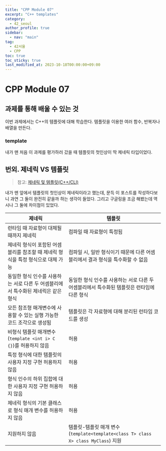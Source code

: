 ```yaml
---
title: "CPP Module 07"
excerpt: "C++ templates"
category: 
  - 42_seoul
author_profile: true
sidebar:
  - nav: "main" 
tag:
  - 42서울
  - CPP
toc: true
toc_sticky: true
last_modified_at: 2023-10-18T00:00:00+09:00
---
```


# CPP Module 07
## 과제를 통해 배울 수 있는 것
이번 과제에서는 C++의 템플릿에 대해 학습한다. 템플릿을 이용한 여러 함수, 반복자나 배열을 만든다.

### template
내가 맨 처음 이 과제를 평가하러 갔을 때 템플릿의 첫인상이 딱 제네릭 타입이었다. 

## 번외. 제네릭 VS 템플릿
> 참고: [제네릭 및 템플릿(C++/CLI)
](https://learn.microsoft.com/ko-kr/cpp/extensions/generics-and-templates-visual-cpp?view=msvc-170)

내가 맨 앞에서 템플릿의 첫인상이 제네릭이라고 했는데, 문득 이 포스트를 작성하다보니 과연 그 둘이 완전히 같을까 하는 생각이 들었다. 그리고 구글링을 조금 해봤는데 역시나 그 둘에 차이점이 있었다.

| 제네릭 | 템플릿 |
|------|-------|
| 런타임 때 자료형이 대체될 때까지 제네릭 | 컴파일 때 자료형이 특정됨 |
| 제네릭 형식이 포함된 어셈블리를 참조할 때 제네릭 형식을 특정 형식으로 대체 가능 | 컴파일 시, 일반 형식이기 때문에 다른 어셈블리에서 결과 형식을 특수화할 수 없음 |
| 동일한 형식 인수를 사용하는 서로 다른 두 어셈블리에서 특수화된 제네릭은 같은 형식 | 동일한 형식 인수를 사용하는 서로 다른 두 어셈블리에서 특수화된 템플릿은 런타임에 다른 형식 |
| 모든 참조형 매개변수에 사용할 수 있는 실행 가능한 코드 조각으로 생성됨 | 템플릿은 각 자료형에 대해 분리된 런타임 코드를 생성 |
| 비형식 템플릿 매개변수(`template <int i> C {}`)를 허용하지 않음 | 허용 |
| 특정 형식에 대한 템플릿의 사용자 지정 구현 허용하지 않음 | 허용 |
| 형식 인수의 하위 집합에 대한 사용자 지정 구현 허용하지 않음 | 허용 |
| 제네릭 형식의 기본 클래스로 형식 매개 변수를 허용하지 않음 | 허용 |
| 지원하지 않음 | 템플릿-템플릿 매개 변수(`template<template<class T> class X> class MyClass`) 지원 |